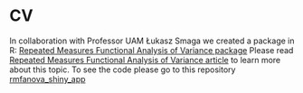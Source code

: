 # CV
In collaboration with Professor UAM Łukasz Smaga we created a package in R:
[Repeated Measures Functional Analysis of Variance package](https://cran.r-project.org/web/packages/rmfanova/index.html)
Please read [Repeated Measures Functional Analysis of Variance article](https://sit.stat.gov.pl/SiT/2024/2/gus_sit_2024_02_katarzyna_kurylo_lukasz_smaga_functional_repeated_measures_analysis.pdf) to learn more about this topic.
To see the code please go to this repository [rmfanova_shiny_app](https://github.com/KatarzynaKurylo/rmfanova_shiny_app)
